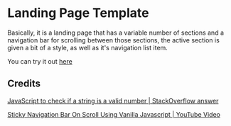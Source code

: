 # Landing Page Template

Basically, it is a landing page that has a variable number of sections
and a navigation bar for scrolling between those sections, 
the active section is given a bit of a style, as well as it's navigation list item.

You can try it out [here](https://youssef-attai.github.io/landing-page/)

## Credits
[JavaScript to check if a string is a valid number | StackOverflow answer](https://stackoverflow.com/a/175746)

[Sticky Navigation Bar On Scroll Using Vanilla Javascript | YouTube Video](https://www.youtube.com/watch?v=6HFpw5fcaD8&ab_channel=OnlineTutorials)
